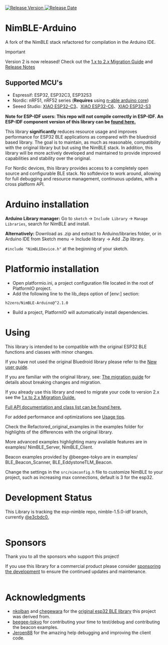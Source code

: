 [![Release Version](https://img.shields.io/github/release/h2zero/NimBLE-Arduino.svg?style=plastic)
![Release Date](https://img.shields.io/github/release-date/h2zero/NimBLE-Arduino.svg?style=plastic)](https://github.com/h2zero/NimBLE-Arduino/releases/latest/)
<br/>

# NimBLE-Arduino
A fork of the NimBLE stack refactored for compilation in the Arduino IDE.

> [!IMPORTANT]
> Version 2 is now released!
> Check out the [1.x to 2.x Migration Guide](docs/1.x_to2.x_migration_guide.md) and [Release Notes](https://github.com/h2zero/NimBLE-Arduino/releases/latest)

## Supported MCU's
 - Espressif: ESP32, ESP32C3, ESP32S3
 - Nordic: nRF51, nRF52 series (**Requires** using [n-able arduino core](https://github.com/h2zero/n-able-Arduino))
 - Seeed Studio: [XIAO ESP32-C3](https://www.seeedstudio.com/Seeed-XIAO-ESP32C3-p-5431.html)、[XIAO ESP32-C6](https://www.seeedstudio.com/Seeed-Studio-XIAO-ESP32C6-p-5884.html)、[XIAO ESP32-S3](https://www.seeedstudio.com/XIAO-ESP32S3-p-5627.html)

**Note for ESP-IDF users: This repo will not compile correctly in ESP-IDF. An ESP-IDF component version of this library can be [found here.](https://github.com/h2zero/esp-nimble-cpp)**

This library **significantly** reduces resource usage and improves performance for ESP32 BLE applications as compared with the bluedroid based library. The goal is to maintain, as much as reasonable, compatibility with the original library but but using the NimBLE stack. In addition, this library will be more actively developed and maintained to provide improved capabilities and stability over the original.
<br/>

For Nordic devices, this library provides access to a completely open source and configurable BLE stack. No softdevice to work around, allowing for full debugging and resource management, continuous updates, with a cross platform API.

# Arduino installation
**Arduino Library manager:** Go to `sketch` -> `Include Library` -> `Manage Libraries`, search for NimBLE and install.

**Alternatively:** Download as .zip and extract to Arduino/libraries folder, or in Arduino IDE from Sketch menu -> Include library -> Add .Zip library.

`#include "NimBLEDevice.h"` at the beginning of your sketch.

# Platformio installation
* Open platformio.ini, a project configuration file located in the root of PlatformIO project.  
* Add the following line to the lib_deps option of [env:] section:
```
h2zero/NimBLE-Arduino@^2.1.0
```
* Build a project, PlatformIO will automatically install dependencies.

# Using
This library is intended to be compatible with the original ESP32 BLE functions and classes with minor changes.

If you have not used the original Bluedroid library please refer to the [New user guide](docs/New_user_guide.md).

If you are familiar with the original library, see: [The migration guide](docs/Migration_guide.md) for details about breaking changes and migration.

If you already use this library and need to migrate your code to version 2.x see the [1.x to 2.x Migration Guide.](docs/1.x_to2.x_migration_guide.md)

[Full API documentation and class list can be found here.](https://h2zero.github.io/NimBLE-Arduino/)

For added performance and optimizations see [Usage tips](docs/Usage_tips.md).

Check the Refactored_original_examples in the examples folder for highlights of the differences with the original library.

More advanced examples highlighting many available features are in examples/ NimBLE_Server, NimBLE_Client.

Beacon examples provided by @beegee-tokyo are in examples/ BLE_Beacon_Scanner, BLE_EddystoneTLM_Beacon.

Change the settings in the `src/nimconfig.h` file to customize NimBLE to your project,
such as increasing max connections, default is 3 for the esp32.
<br/>

# Development Status
This Library is tracking the esp-nimble repo, nimble-1.5.0-idf branch, currently [@e3cbdc0.](https://github.com/espressif/esp-nimble)  
<br/>

# Sponsors
Thank you to all the sponsors who support this project!

<!-- sponsors --><!-- sponsors -->

If you use this library for a commercial product please consider [sponsoring the development](https://github.com/sponsors/h2zero) to ensure the continued updates and maintenance.  
<br/>

# Acknowledgments
* [nkolban](https://github.com/nkolban) and [chegewara](https://github.com/chegewara) for the [original esp32 BLE library](https://github.com/nkolban/esp32-snippets/tree/master/cpp_utils) this project was derived from.
* [beegee-tokyo](https://github.com/beegee-tokyo) for contributing your time to test/debug and contributing the beacon examples.
* [Jeroen88](https://github.com/Jeroen88) for the amazing help debugging and improving the client code.
<br/>
